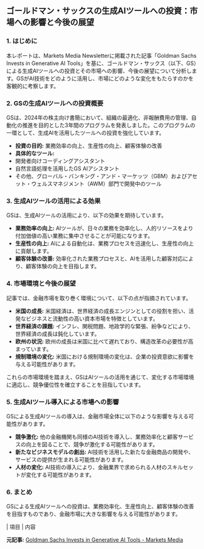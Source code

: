 ## ゴールドマン・サックスの生成AIツールへの投資：市場への影響と今後の展望

### 1. はじめに

本レポートは、Markets Media Newsletterに掲載された記事「Goldman Sachs Invests in Generative AI Tools」を基に、ゴールドマン・サックス（以下、GS）による生成AIツールへの投資とその市場への影響、今後の展望について分析します。GSがAI技術をどのように活用し、市場にどのような変化をもたらすのかを客観的に考察します。

### 2. GSの生成AIツールへの投資概要

GSは、2024年の株主向け書簡において、組織の最適化、非報酬費用の管理、自動化の推進を目的とした3年間のプログラムを発表しました。このプログラムの一環として、生成AIを活用したツールへの投資を強化しています。

* **投資の目的:** 業務効率の向上、生産性の向上、顧客体験の改善
* **具体的なツール:**
 * 開発者向けコーディングアシスタント
 * 自然言語処理を活用したGS AIアシスタント
 * その他、グローバル・バンキング・アンド・マーケッツ（GBM）およびアセット・ウェルスマネジメント（AWM）部門で開発中のツール

### 3. 生成AIツールの活用による効果

GSは、生成AIツールの活用により、以下の効果を期待しています。

* **業務効率の向上:** AIツールが、日々の業務を効率化し、人的リソースをより付加価値の高い業務に集中させることが可能になります。
* **生産性の向上:** AIによる自動化は、業務プロセスを迅速化し、生産性の向上に貢献します。
* **顧客体験の改善:** 効率化された業務プロセスと、AIを活用した顧客対応により、顧客体験の向上を目指します。

### 4. 市場環境と今後の展望

記事では、金融市場を取り巻く環境について、以下の点が指摘されています。

* **米国の成長:** 米国経済は、世界経済の成長エンジンとしての役割を担い、活発なビジネスと流動性の高い資本市場を特徴としています。
* **世界経済の課題:** インフレ、関税問題、地政学的な緊張、紛争などにより、世界経済の成長は鈍化しています。
* **欧州の状況:** 欧州の成長は米国に比べて遅れており、構造改革の必要性が高まっています。
* **規制環境の変化:** 米国における規制環境の変化は、企業の投資意欲に影響を与える可能性があります。

これらの市場環境を踏まえ、GSはAIツールの活用を通じて、変化する市場環境に適応し、競争優位性を確立することを目指しています。

### 5. 生成AIツール導入による市場への影響

GSによる生成AIツールの導入は、金融市場全体に以下のような影響を与える可能性があります。

* **競争激化:** 他の金融機関も同様のAI技術を導入し、業務効率化と顧客サービスの向上を図ることで、競争が激化する可能性があります。
* **新たなビジネスモデルの創出:** AI技術を活用した新たな金融商品の開発や、サービスの提供が生まれる可能性があります。
* **人材の変化:** AI技術の導入により、金融業界で求められる人材のスキルセットが変化する可能性があります。

### 6. まとめ

GSによる生成AIツールへの投資は、業務効率化、生産性向上、顧客体験の改善を目指すものであり、金融市場に大きな影響を与える可能性があります。

| 項目 | 内容 

**元記事:** [Goldman Sachs Invests in Generative AI Tools - Markets Media](https://www.marketsmedia.com/goldman-sachs-invests-in-generative-ai-tools/)